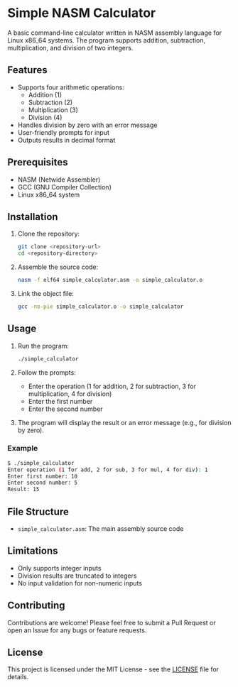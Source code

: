 # Simple NASM Calculator

A basic command-line calculator written in NASM assembly language for Linux x86_64 systems. The program supports addition, subtraction, multiplication, and division of two integers.

## Features
- Supports four arithmetic operations:
  - Addition (1)
  - Subtraction (2)
  - Multiplication (3)
  - Division (4)
- Handles division by zero with an error message
- User-friendly prompts for input
- Outputs results in decimal format

## Prerequisites
- NASM (Netwide Assembler)
- GCC (GNU Compiler Collection)
- Linux x86_64 system

## Installation
1. Clone the repository:
   ```bash
   git clone <repository-url>
   cd <repository-directory>
   ```

2. Assemble the source code:
   ```bash
   nasm -f elf64 simple_calculator.asm -o simple_calculator.o
   ```

3. Link the object file:
   ```bash
   gcc -no-pie simple_calculator.o -o simple_calculator
   ```

## Usage
1. Run the program:
   ```bash
   ./simple_calculator
   ```

2. Follow the prompts:
   - Enter the operation (1 for addition, 2 for subtraction, 3 for multiplication, 4 for division)
   - Enter the first number
   - Enter the second number

3. The program will display the result or an error message (e.g., for division by zero).

### Example
```bash
$ ./simple_calculator
Enter operation (1 for add, 2 for sub, 3 for mul, 4 for div): 1
Enter first number: 10
Enter second number: 5
Result: 15
```

## File Structure
- `simple_calculator.asm`: The main assembly source code

## Limitations
- Only supports integer inputs
- Division results are truncated to integers
- No input validation for non-numeric inputs

## Contributing
Contributions are welcome! Please feel free to submit a Pull Request or open an Issue for any bugs or feature requests.

## License
This project is licensed under the MIT License - see the [LICENSE](LICENSE) file for details.
